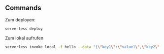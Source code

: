 ## Commands

Zum deployen:

```bash 
serverless deploy
```

Zum lokal aufrufen
```bash
serverless invoke local -f hello --data "{\"key1\":\"value1\",\"key2\":\"value2\",\"key3\":\"value3\"}"
```